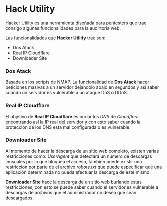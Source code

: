Hack Utility
============

Hacker Utility es una herramienta diseñada para pentesters que trae consigo algunas funcionalidades para la audirtoria web.

Las funcionalidades que **Hacker Utility** trae son:
+ Dos Atack
+ Real IP Cloudflare
+ Downloader Site

### Dos Atack

Basada en los scripts de NMAP. La funcionalidad de **Dos Atack** hacer peticiones masivas a un servidor dejandolo abajo en segundos y así saber cuando un servidor es vulnerable a un ataque DoS o DDoS.

### Real IP Cloudflare

El objetivo de **Real IP Cloudflare** es burlar los *DNS* de *Cloudflare* encontrando así la IP real del servidor y con esto saber cuando la protección de los DNS esta mal configurada o es vulnerable.

### Downloader Site

Al momento de hacer la descarga de un sitio web completo, existen varias restricciones como: *UserAgent* que detectará un número de descargas inusuales por lo que bloquea el acceso, tambien puede existir una restriccion por parte de el archivo *robots.txt* que puede especificar que una aplicación determinada no pueda efectuar la descarga de este mismo.

**Downloader Site** hace la descarga de un sitio web burlando estas restricciones, con esto se puede saber cuando el servidor es vulnerable a descargas de archivos que el administrador no desea que sean descargados.
